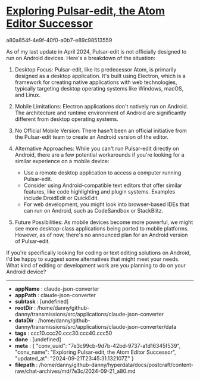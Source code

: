 # [Exploring Pulsar-edit, the Atom Editor Successor](https://claude.ai/chat/7e3c99cb-9d7b-42bd-9737-a1d16345f539)

a80a854f-4e9f-40f0-a0b7-e89c98513559

 As of my last update in April 2024, Pulsar-edit is not officially designed to run on Android devices. Here's a breakdown of the situation:

1. Desktop Focus: Pulsar-edit, like its predecessor Atom, is primarily designed as a desktop application. It's built using Electron, which is a framework for creating native applications with web technologies, typically targeting desktop operating systems like Windows, macOS, and Linux.

2. Mobile Limitations: Electron applications don't natively run on Android. The architecture and runtime environment of Android are significantly different from desktop operating systems.

3. No Official Mobile Version: There hasn't been an official initiative from the Pulsar-edit team to create an Android version of the editor.

4. Alternative Approaches: While you can't run Pulsar-edit directly on Android, there are a few potential workarounds if you're looking for a similar experience on a mobile device:

   - Use a remote desktop application to access a computer running Pulsar-edit.
   - Consider using Android-compatible text editors that offer similar features, like code highlighting and plugin systems. Examples include DroidEdit or QuickEdit.
   - For web development, you might look into browser-based IDEs that can run on Android, such as CodeSandbox or StackBlitz.

5. Future Possibilities: As mobile devices become more powerful, we might see more desktop-class applications being ported to mobile platforms. However, as of now, there's no announced plan for an Android version of Pulsar-edit.

If you're specifically looking for coding or text editing solutions on Android, I'd be happy to suggest some alternatives that might meet your needs. What kind of editing or development work are you planning to do on your Android device?

---

* **appName** : claude-json-converter
* **appPath** : claude-json-converter
* **subtask** : [undefined]
* **rootDir** : /home/danny/github-danny/transmissions/src/applications/claude-json-converter
* **dataDir** : /home/danny/github-danny/transmissions/src/applications/claude-json-converter/data
* **tags** : ccc10.ccc20.ccc30.ccc40.ccc50
* **done** : [undefined]
* **meta** : {
  "conv_uuid": "7e3c99cb-9d7b-42bd-9737-a1d16345f539",
  "conv_name": "Exploring Pulsar-edit, the Atom Editor Successor",
  "updated_at": "2024-09-21T23:45:31.132107Z"
}
* **filepath** : /home/danny/github-danny/hyperdata/docs/postcraft/content-raw/chat-archives/md/7e3c/2024-09-21_a80.md